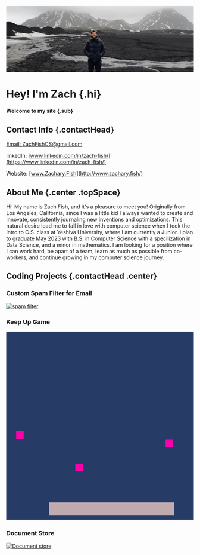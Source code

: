 ![iceland](icelandCrop.jpg)

Hey! I'm Zach {.hi}
=============

#### Welcome to my site {.sub}

Contact Info {.contactHead}
------------

[Email: ZachFishCS@gmail.com](mailto:zachfishcs@gmail.com)

linkedIn:
[www.linkedin.com/in/zach-fish/](https://www.linkedin.com/in/zach-fish/)

Website: [www.Zachary.Fish](http://www.zachary.fish/)

About Me {.center .topSpace}
--------

Hi! My name is Zach Fish, and it's a pleasure to meet you! Originally
from Los Angeles, California, since I was a little kid I always wanted
to create and innovate, consistently journaling new inventions and
optimizations. This natural desire lead me to fall in love with computer
science when I took the Intro to C.S. class at Yeshiva University, where
I am currently a Junior. I plan to graduate May 2023 with B.S. in
Computer Science with a specilization in Data Science, and a minor in
mathematics. I am looking for a position where I can work hard, be apart
of a team, learn as much as possible from co-workers, and continue
growing in my computer science journey.

Coding Projects {.contactHead .center}
---------------

### Custom Spam Filter for Email

[![spam
filter](colorinbox.png)](https://github.com/zachfish/CustomEmailSpamFilter)

### Keep Up Game

[![spam filter](colorgame.png)](https://github.com/zachfish/KeepUpGame)

### Document Store

[![Document
store](colordoc.png)](https://github.com/zachfish/DocumentStore)
